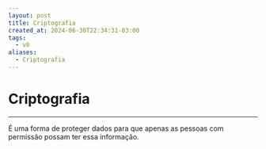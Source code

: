 ```yaml
---
layout: post
title: Criptografia
created_at: 2024-06-30T22:34:31-03:00
tags:
  - v0
aliases:
  - Criptografia
---
```

# Criptografia
---
É uma forma de proteger dados para que apenas as pessoas com permissão possam ter essa informação. 